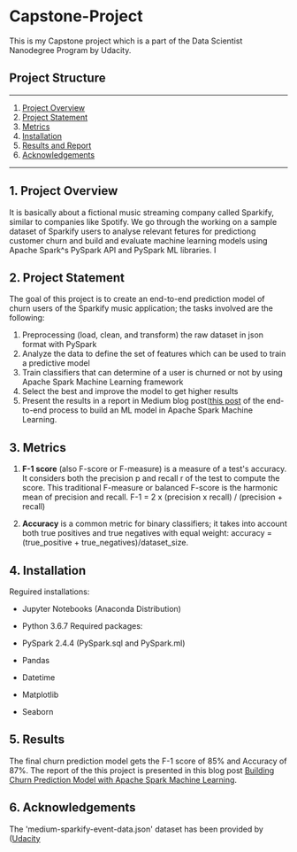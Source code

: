 # Capstone-Project
This is my Capstone project which is a part of the Data Scientist Nanodegree Program by Udacity. 


## Project Structure
------
1. [Project Overview](#ProjectOverview)
2. [Project Statement](#ProjectStatement)
3. [Metrics](#Metrics)
4. [Installation](#Installation)
5. [Results and Report](#Results)
6. [Acknowledgements](#ack)

------
## 1. Project Overview <a name="ProjectOverview"></a> 
It is basically about a fictional music streaming company called Sparkify, similar to companies like Spotify. We go through the working on a sample dataset of Sparkify users 
to analyse relevant fetures for predictiong customer churn and build and evaluate machine learning models using Apache Spark^s PySpark API and PySpark ML libraries.
I 

## 2. Project Statement <a name="ProjectStatement"></a> 
The goal of this project is to create an end-to-end prediction model of churn users of the Sparkify music application; the tasks involved are the following:
1. Preprocessing (load, clean, and transform) the raw dataset in json format with PySpark
2. Analyze the data to define the set of features which can be used to train a predictive model
3. Train classifiers that can determine of a user is churned or not by using Apache Spark Machine Learning framework
4. Select the best and improve the model to get higher results
5. Present the results in a report in Medium blog post([this post](https://...) of the end-to-end process to build an ML model in Apache Spark Machine Learning.

## 3. Metrics
1. **F-1 score** (also F-score or F-measure) is a measure of a test's accuracy. It considers both the precision p and recall r of the test to compute the score. This traditional F-measure or balanced F-score is the harmonic mean of precision and recall. F-1 = 2 x (precision x recall) / (precision + recall)

2. **Accuracy** is a common metric for binary classifiers; it takes into account both true positives and true negatives with equal weight: accuracy = (true_positive + true_negatives)/dataset_size.

## 4. Installation <a name="Installation"></a>
Reguired installations:
+ Jupyter Notebooks (Anaconda Distribution)
+ Python 3.6.7
Required packages:
 
+ PySpark 2.4.4 (PySpark.sql and PySpark.ml)
+ Pandas
+ Datetime
+ Matplotlib
+ Seaborn  

## 5. Results <a name="Results"></a>
The final churn prediction model gets the F-1 score of 85% and Accuracy of 87%.
The report of the this project is presented in this blog post [Building Churn Prediction Model with Apache Spark Machine Learning](https:...).

## 6. Acknowledgements <a name="ack"></a>
The 'medium-sparkify-event-data.json' dataset has been provided by  ([Udacity](https://www.udacity.com/)